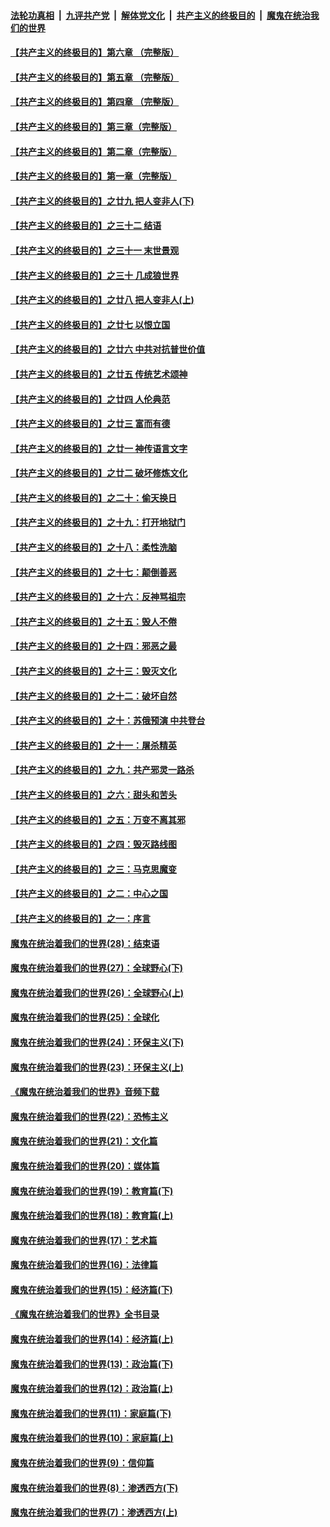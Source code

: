 ####  [法轮功真相](../../../../basic/blob/master/README.md?t=09290413) &nbsp;|&nbsp; [九评共产党](../../../../9ping.md/blob/master/README.md?t=09290413) &nbsp;|&nbsp; [解体党文化](../../../../jtdwh.md/blob/master/README.md?t=09290413)  &nbsp;|&nbsp; [共产主义的终极目的](../../../../gczydzjmd.md/blob/master/README.md?t=09290413) &nbsp;|&nbsp; [魔鬼在统治我们的世界](../../../../mgztzwmdsj.md/blob/master/README.md?t=09290413) 

#### [【共产主义的终极目的】第六章 （完整版）](../pages/nsc422/n11428913.md?t=09290413) 

#### [【共产主义的终极目的】第五章 （完整版）](../pages/nsc422/n11428912.md?t=09290413) 

#### [【共产主义的终极目的】第四章 （完整版）](../pages/nsc422/n11428907.md?t=09290413) 

#### [【共产主义的终极目的】第三章（完整版）](../pages/nsc422/n11428848.md?t=09290413) 

#### [【共产主义的终极目的】第二章（完整版）](../pages/nsc422/n11428831.md?t=09290413) 

#### [【共产主义的终极目的】第一章（完整版）](../pages/nsc422/n11417651.md?t=09290413) 

#### [【共产主义的终极目的】之廿九 把人变非人(下)](../pages/nsc422/n11344140.md?t=09290413) 

#### [【共产主义的终极目的】之三十二 结语](../pages/nsc422/n11360535.md?t=09290413) 

#### [【共产主义的终极目的】之三十一 末世景观](../pages/nsc422/n11351129.md?t=09290413) 

#### [【共产主义的终极目的】之三十 几成狼世界](../pages/nsc422/n11348280.md?t=09290413) 

#### [【共产主义的终极目的】之廿八 把人变非人(上)](../pages/nsc422/n11340492.md?t=09290413) 

#### [【共产主义的终极目的】之廿七 以恨立国](../pages/nsc422/n11336944.md?t=09290413) 

#### [【共产主义的终极目的】之廿六 中共对抗普世价值](../pages/nsc422/n11324785.md?t=09290413) 

#### [【共产主义的终极目的】之廿五 传统艺术颂神](../pages/nsc422/n11296396.md?t=09290413) 

#### [【共产主义的终极目的】之廿四 人伦典范](../pages/nsc422/n11296397.md?t=09290413) 

#### [【共产主义的终极目的】之廿三 富而有德](../pages/nsc422/n11283598.md?t=09290413) 

#### [【共产主义的终极目的】之廿一 神传语言文字](../pages/nsc422/n11263265.md?t=09290413) 

#### [【共产主义的终极目的】之廿二 破坏修炼文化](../pages/nsc422/n11245728.md?t=09290413) 

#### [【共产主义的终极目的】之二十：偷天换日](../pages/nsc422/n11238846.md?t=09290413) 

#### [【共产主义的终极目的】之十九：打开地狱门](../pages/nsc422/n11206376.md?t=09290413) 

#### [【共产主义的终极目的】之十八：柔性洗脑](../pages/nsc422/n11199994.md?t=09290413) 

#### [【共产主义的终极目的】之十七：颠倒善恶](../pages/nsc422/n11179782.md?t=09290413) 

#### [【共产主义的终极目的】之十六：反神骂祖宗](../pages/nsc422/n11166798.md?t=09290413) 

#### [【共产主义的终极目的】之十五：毁人不倦](../pages/nsc422/n11166792.md?t=09290413) 

#### [【共产主义的终极目的】之十四：邪恶之最](../pages/nsc422/n11150249.md?t=09290413) 

#### [【共产主义的终极目的】之十三：毁灭文化](../pages/nsc422/n11135227.md?t=09290413) 

#### [【共产主义的终极目的】之十二：破坏自然](../pages/nsc422/n11135214.md?t=09290413) 

#### [【共产主义的终极目的】之十：苏俄预演 中共登台](../pages/nsc422/n11118424.md?t=09290413) 

#### [【共产主义的终极目的】之十一：屠杀精英](../pages/nsc422/n11118442.md?t=09290413) 

#### [【共产主义的终极目的】之九：共产邪灵一路杀](../pages/nsc422/n11114139.md?t=09290413) 

#### [【共产主义的终极目的】之六：甜头和苦头](../pages/nsc422/n11096971.md?t=09290413) 

#### [【共产主义的终极目的】之五：万变不离其邪](../pages/nsc422/n11091285.md?t=09290413) 

#### [【共产主义的终极目的】之四：毁灭路线图](../pages/nsc422/n11086284.md?t=09290413) 

#### [【共产主义的终极目的】之三：马克思魔变](../pages/nsc422/n11061941.md?t=09290413) 

#### [【共产主义的终极目的】之二：中心之国](../pages/nsc422/n11047728.md?t=09290413) 

#### [【共产主义的终极目的】之一：序言](../pages/nsc422/n11086077.md?t=09290413) 

#### [魔鬼在统治着我们的世界(28)：结束语](../pages/nsc422/n10936246.md?t=09290413) 

#### [魔鬼在统治着我们的世界(27)：全球野心(下)](../pages/nsc422/n10928319.md?t=09290413) 

#### [魔鬼在统治着我们的世界(26)：全球野心(上)](../pages/nsc422/n10900318.md?t=09290413) 

#### [魔鬼在统治着我们的世界(25)：全球化](../pages/nsc422/n10788205.md?t=09290413) 

#### [魔鬼在统治着我们的世界(24)：环保主义(下)](../pages/nsc422/n10695307.md?t=09290413) 

#### [魔鬼在统治着我们的世界(23)：环保主义(上)](../pages/nsc422/n10688613.md?t=09290413) 

#### [《魔鬼在统治着我们的世界》音频下载](../pages/nsc422/n10635553.md?t=09290413) 

#### [魔鬼在统治着我们的世界(22)：恐怖主义](../pages/nsc422/n10614727.md?t=09290413) 

#### [魔鬼在统治着我们的世界(21)：文化篇](../pages/nsc422/n10597706.md?t=09290413) 

#### [魔鬼在统治着我们的世界(20)：媒体篇](../pages/nsc422/n10586579.md?t=09290413) 

#### [魔鬼在统治着我们的世界(19)：教育篇(下)](../pages/nsc422/n10564808.md?t=09290413) 

#### [魔鬼在统治着我们的世界(18)：教育篇(上)](../pages/nsc422/n10526970.md?t=09290413) 

#### [魔鬼在统治着我们的世界(17)：艺术篇](../pages/nsc422/n10499093.md?t=09290413) 

#### [魔鬼在统治着我们的世界(16)：法律篇](../pages/nsc422/n10485969.md?t=09290413) 

#### [魔鬼在统治着我们的世界(15)：经济篇(下)](../pages/nsc422/n10469975.md?t=09290413) 

#### [《魔鬼在统治着我们的世界》全书目录](../pages/nsc422/n10464261.md?t=09290413) 

#### [魔鬼在统治着我们的世界(14)：经济篇(上)](../pages/nsc422/n10457370.md?t=09290413) 

#### [魔鬼在统治着我们的世界(13)：政治篇(下)](../pages/nsc422/n10448270.md?t=09290413) 

#### [魔鬼在统治着我们的世界(12)：政治篇(上)](../pages/nsc422/n10444576.md?t=09290413) 

#### [魔鬼在统治着我们的世界(11)：家庭篇(下)](../pages/nsc422/n10440961.md?t=09290413) 

#### [魔鬼在统治着我们的世界(10)：家庭篇(上)](../pages/nsc422/n10435448.md?t=09290413) 

#### [魔鬼在统治着我们的世界(9)：信仰篇](../pages/nsc422/n10432159.md?t=09290413) 

#### [魔鬼在统治着我们的世界(8)：渗透西方(下)](../pages/nsc422/n10429603.md?t=09290413) 

#### [魔鬼在统治着我们的世界(7)：渗透西方(上)](../pages/nsc422/n10426013.md?t=09290413) 

